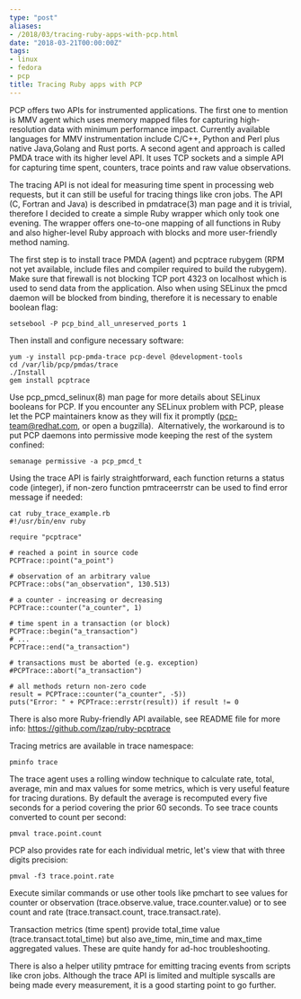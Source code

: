 ```yaml
---
type: "post"
aliases:
- /2018/03/tracing-ruby-apps-with-pcp.html
date: "2018-03-21T00:00:00Z"
tags:
- linux
- fedora
- pcp
title: Tracing Ruby apps with PCP
---
```


PCP offers two APIs for instrumented applications. The first one to mention is MMV agent which uses memory mapped files for capturing high-resolution data with minimum performance impact. Currently available languages for MMV instrumentation include C/C++, Python and Perl plus native Java,Golang and Rust ports. A second agent and approach is called PMDA trace with its higher level API. It uses TCP sockets and a simple API for capturing time spent, counters, trace points and raw value observations.

The tracing API is not ideal for measuring time spent in processing web requests, but it can still be useful for tracing things like cron jobs. The API (C, Fortran and Java) is described in pmdatrace(3) man page and it is trivial, therefore I decided to create a simple Ruby wrapper which only took one evening. The wrapper offers one-to-one mapping of all functions in Ruby and also higher-level Ruby approach with blocks and more user-friendly method naming.

The first step is to install trace PMDA (agent) and pcptrace rubygem (RPM not yet available, include files and compiler required to build the rubygem). Make sure that firewall is not blocking TCP port 4323 on localhost which is used to send data from the application. Also when using SELinux the pmcd daemon will be blocked from binding, therefore it is necessary to enable boolean flag:

    setsebool -P pcp_bind_all_unreserved_ports 1

Then install and configure necessary software:

    yum -y install pcp-pmda-trace pcp-devel @development-tools
    cd /var/lib/pcp/pmdas/trace
    ./Install
    gem install pcptrace

Use pcp_pmcd_selinux(8) man page for more details about SELinux booleans for PCP. If you encounter any SELinux problem with PCP, please let the PCP maintainers know as they will fix it promptly (pcp-team@redhat.com, or open a bugzilla).  Alternatively, the workaround is to put PCP daemons into permissive mode keeping the rest of the system confined:

    semanage permissive -a pcp_pmcd_t

Using the trace API is fairly straightforward, each function returns a status code (integer), if non-zero function pmtraceerrstr can be used to find error message if needed:

    cat ruby_trace_example.rb
    #!/usr/bin/env ruby

    require "pcptrace"

    # reached a point in source code
    PCPTrace::point("a_point")

    # observation of an arbitrary value
    PCPTrace::obs("an_observation", 130.513)

    # a counter - increasing or decreasing
    PCPTrace::counter("a_counter", 1)

    # time spent in a transaction (or block)
    PCPTrace::begin("a_transaction")
    # ...
    PCPTrace::end("a_transaction")

    # transactions must be aborted (e.g. exception)
    #PCPTrace::abort("a_transaction")

    # all methods return non-zero code
    result = PCPTrace::counter("a_counter", -5))
    puts("Error: " + PCPTrace::errstr(result)) if result != 0

There is also more Ruby-friendly API available, see README file for more info: https://github.com/lzap/ruby-pcptrace

Tracing metrics are available in trace namespace:

    pminfo trace

The trace agent uses a rolling window technique to calculate rate, total, average, min and max values for some metrics, which is very useful feature for tracing durations. By default the average is recomputed every five seconds for a period covering the prior 60 seconds. To see trace counts converted to count per second:

    pmval trace.point.count

PCP also provides rate for each individual metric, let's view that with three digits precision:

    pmval -f3 trace.point.rate

Execute similar commands or use other tools like pmchart to see values for counter or observation (trace.observe.value, trace.counter.value) or to see count and rate (trace.transact.count, trace.transact.rate).

Transaction metrics (time spent) provide total_time value (trace.transact.total_time) but also ave_time, min_time and max_time aggregated values. These are quite handy for ad-hoc troubleshooting.

There is also a helper utility pmtrace for emitting tracing events from scripts like cron jobs. Although the trace API is limited and multiple syscalls are being made every measurement, it is a good starting point to go further.

